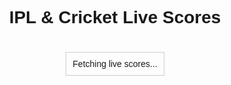 <!DOCTYPE html><html lang="en">
<head>
    <meta charset="UTF-8">
    <meta name="viewport" content="width=device-width, initial-scale=1.0">
    <title>IPL Live Score</title>
    <style>
        body { font-family: Arial, sans-serif; text-align: center; }
        .scoreboard { margin-top: 20px; padding: 10px; border: 1px solid #ccc; display: inline-block; }
    </style>
</head>
<body>
    <h1>IPL & Cricket Live Scores</h1>
    <div id="liveScore" class="scoreboard">Fetching live scores...</div><script>
    async function fetchLiveScore() {
        try {
            let response = await fetch('https://api.cricapi.com/v1/cricScore?apikey=aaa51e3f-faab-44e5-bb49-5fb52b454260');
            let data = await response.json();
            document.getElementById('liveScore').innerHTML = data.matches.map(match => 
                `<p>${match.team1} vs ${match.team2}: ${match.score}</p>`).join('');
        } catch (error) {
            document.getElementById('liveScore').innerHTML = "Error fetching live scores.";
        }
    }
    
    fetchLiveScore();
    setInterval(fetchLiveScore, 60000); // Refresh every minute
</script>

</body>
</html>